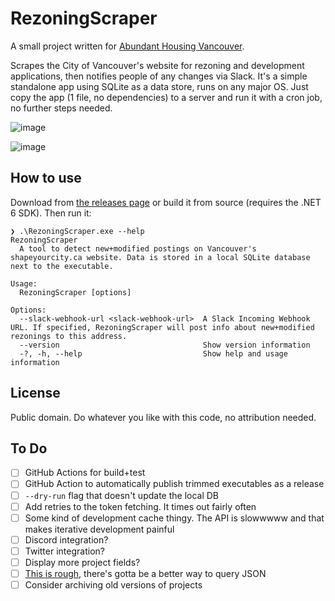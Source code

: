 # RezoningScraper

A small project written for [Abundant Housing Vancouver](http://www.abundanthousingvancouver.com).

Scrapes the City of Vancouver's website for rezoning and development applications, then notifies people of any changes via Slack. It's a simple standalone app using SQLite as a data store, runs on any major OS. Just copy the app (1 file, no dependencies) to a server and run it with a cron job, no further steps needed.

![image](https://user-images.githubusercontent.com/26268125/143966385-3ff0f2ae-b8ef-4bf1-bc17-c52aa7ed7e16.png)

![image](https://user-images.githubusercontent.com/26268125/143972856-7f01362c-867c-4a0c-90d7-18c1730bd522.png)

## How to use

Download from [the releases page](https://github.com/rgwood/RezoningScraper/releases) or build it from source (requires the .NET 6 SDK). Then run it:

```
❯ .\RezoningScraper.exe --help
RezoningScraper
  A tool to detect new+modified postings on Vancouver's shapeyourcity.ca website. Data is stored in a local SQLite database next to the executable.

Usage:
  RezoningScraper [options]

Options:
  --slack-webhook-url <slack-webhook-url>  A Slack Incoming Webhook URL. If specified, RezoningScraper will post info about new+modified rezonings to this address.
  --version                                Show version information
  -?, -h, --help                           Show help and usage information
```

## License

Public domain. Do whatever you like with this code, no attribution needed.

## To Do

- [ ] GitHub Actions for build+test
- [ ] GitHub Action to automatically publish trimmed executables as a release
- [ ] `--dry-run` flag that doesn't update the local DB
- [ ] Add retries to the token fetching. It times out fairly often
- [ ] Some kind of development cache thingy. The API is slowwwww and that makes iterative development painful
- [ ] Discord integration?
- [ ] Twitter integration?
- [ ] Display more project fields?
- [ ] [This is rough](https://github.com/rgwood/RezoningScraper/blob/ca38460e6ffbd177ef842b0362ff3449737bf3a5/RezoningScraper/TokenHelper.cs#L54-L60), there's gotta be a better way to query JSON
- [ ] Consider archiving old versions of projects
